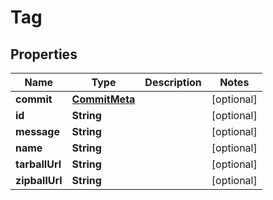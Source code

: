 # Tag

## Properties
Name | Type | Description | Notes
------------ | ------------- | ------------- | -------------
**commit** | [**CommitMeta**](CommitMeta.md) |  |  [optional]
**id** | **String** |  |  [optional]
**message** | **String** |  |  [optional]
**name** | **String** |  |  [optional]
**tarballUrl** | **String** |  |  [optional]
**zipballUrl** | **String** |  |  [optional]
